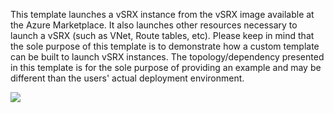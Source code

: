 This template launches a vSRX instance from the vSRX image available at the Azure Marketplace. It also launches other resources necessary to launch a vSRX (such as VNet, Route tables, etc). Please keep in mind that the sole purpose of this template is to demonstrate how a custom template can be built to launch vSRX instances. The topology/dependency presented in this template is for the sole purpose of providing an example and may be different than the users' actual deployment environment.

<a href="https://portal.azure.com/#create/Microsoft.Template/uri/https%3A%2F%2Fraw.githubusercontent.com%2Faosiecki%2Fvsrx-azure%2Fmaster%2Fdeploy-full%2Fazuredeploy-nopubip-mgmt.json" target="_blank">
    <img src="http://azuredeploy.net/deploybutton.png"/>
</a>
